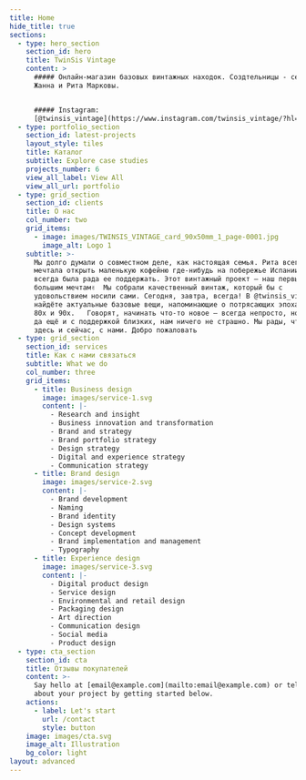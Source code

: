 ```yaml
---
title: Home
hide_title: true
sections:
  - type: hero_section
    section_id: hero
    title: TwinSis Vintage
    content: >
      ##### Онлайн-магазин базовых винтажных находок. Создтельницы - сестры
      Жанна и Рита Марковы.


      ##### Instagram:
      [@twinsis_vintage](https://www.instagram.com/twinsis_vintage/?hl=ru)
  - type: portfolio_section
    section_id: latest-projects
    layout_style: tiles
    title: Каталог
    subtitle: Explore case studies
    projects_number: 6
    view_all_label: View All
    view_all_url: portfolio
  - type: grid_section
    section_id: clients
    title: О нас
    col_number: two
    grid_items:
      - image: images/TWINSIS_VINTAGE_card_90x50mm_1_page-0001.jpg
        image_alt: Logo 1
    subtitle: >-
      Мы долго думали о совместном деле, как настоящая семья. Рита всегда
      мечтала открыть маленькую кофейню где-нибудь на побережье Испании, а Жанна
      всегда была рада ее поддержать. Этот винтажный проект — наш первый шаг к
      большим мечтам✌️  Мы собрали качественный винтаж, который бы с
      удовольствием носили сами. Сегодня, завтра, всегда! В @twinsis_vintage вы
      найдёте актуальные базовые вещи, напоминающие о потрясающих эпохах 70х,
      80х и 90х.   Говорят, начинать что-то новое — всегда непросто, но вдвоём,
      да ещё и с поддержкой близких, нам ничего не страшно. Мы рады, что вы
      здесь и сейчас, с нами. Добро пожаловать
  - type: grid_section
    section_id: services
    title: Как с нами связаться
    subtitle: What we do
    col_number: three
    grid_items:
      - title: Business design
        image: images/service-1.svg
        content: |-
          - Research and insight
          - Business innovation and transformation
          - Brand and strategy
          - Brand portfolio strategy
          - Design strategy
          - Digital and experience strategy
          - Communication strategy
      - title: Brand design
        image: images/service-2.svg
        content: |-
          - Brand development
          - Naming
          - Brand identity
          - Design systems
          - Concept development
          - Brand implementation and management
          - Typography
      - title: Experience design
        image: images/service-3.svg
        content: |-
          - Digital product design
          - Service design
          - Environmental and retail design
          - Packaging design
          - Art direction
          - Communication design
          - Social media
          - Product design
  - type: cta_section
    section_id: cta
    title: Отзывы покупателей
    content: >-
      Say hello at [email@example.com](mailto:email@example.com) or tell us more
      about your project by getting started below.
    actions:
      - label: Let's start
        url: /contact
        style: button
    image: images/cta.svg
    image_alt: Illustration
    bg_color: light
layout: advanced
---
```

